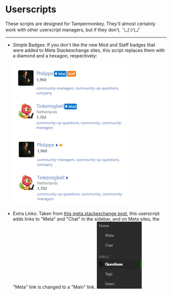 # Userscripts

These scripts are designed for Tampermonkey. They'll almost certainly work with other userscript managers, but if they don't, ¯\\_(ツ)\_/¯

---

* Simple Badges: If you don't like the new Mod and Staff badges that were added to Meta Stackexchange sites, this script replaces them with a diamond and a hexagon, respectively: <br><br>
![](resources/newbadges.PNG) ![](resources/simplebadges.PNG)

* Extra Links: Taken from [this meta.stackexchange post](https://meta.stackexchange.com/a/367982/1035814), this userscript adds links to "Meta" and "Chat" in the sidebar, and on Meta sites, the "Meta" link is changed to a "Main" link.
![](resources/extralinks.PNG)
